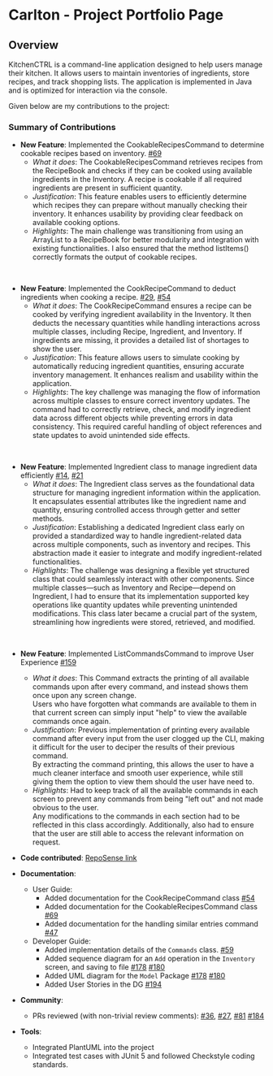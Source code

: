 # Carlton - Project Portfolio Page

## Overview
KitchenCTRL is a command-line application designed to help users manage their kitchen. It allows users to maintain
inventories of ingredients, store recipes, and track shopping lists. The application is implemented in Java and is
optimized for interaction via the console.

Given below are my contributions to the project:

### Summary of Contributions
* **New Feature**:  Implemented the CookableRecipesCommand to determine cookable recipes based on inventory.
  [\#69](https://github.com/AY2425S2-CS2113-T13-1/tp/pull/69)
    * *What it does*:  The CookableRecipesCommand retrieves recipes from the RecipeBook and checks if they can be cooked using available ingredients in the Inventory. 
       A recipe is cookable if all required ingredients are present in sufficient quantity.
    * *Justification*: This feature enables users to efficiently determine which recipes they can prepare without manually checking their inventory. 
      It enhances usability by providing clear feedback on available cooking options.
    * *Highlights*:  The main challenge was transitioning from using an ArrayList<Recipe> to a RecipeBook for better modularity and integration with existing functionalities.
      I also ensured that the method listItems() correctly formats the output of cookable recipes.
<br>

* **New Feature**: Implemented the CookRecipeCommand to deduct ingredients when cooking a recipe.
  [\#29](https://github.com/AY2425S2-CS2113-T13-1/tp/pull/29), [\#54](https://github.com/AY2425S2-CS2113-T13-1/tp/pull/54)
    * *What it does*: The CookRecipeCommand ensures a recipe can be cooked by verifying ingredient availability in the Inventory. 
       It then deducts the necessary quantities while handling interactions across multiple classes, including Recipe, Ingredient, and Inventory. 
       If ingredients are missing, it provides a detailed list of shortages to show the user.
    * *Justification*: This feature allows users to simulate cooking by automatically reducing ingredient quantities, ensuring accurate inventory management. 
       It enhances realism and usability within the application.
    * *Highlights*: The key challenge was managing the flow of information across multiple classes to ensure correct inventory updates. 
       The command had to correctly retrieve, check, and modify ingredient data across different objects while preventing errors in data consistency. 
       This required careful handling of object references and state updates to avoid unintended side effects.
<br>
      
* **New Feature**: Implemented Ingredient class to manage ingredient data efficiently
  [\#14](https://github.com/AY2425S2-CS2113-T13-1/tp/pull/14), [\#21](https://github.com/AY2425S2-CS2113-T13-1/tp/pull/21)
    * *What it does*: The Ingredient class serves as the foundational data structure for managing ingredient information within the application. 
       It encapsulates essential attributes like the ingredient name and quantity, ensuring controlled access through getter and setter methods.
    * *Justification*: Establishing a dedicated Ingredient class early on provided a standardized way to handle ingredient-related data across multiple components, such as inventory and recipes. 
      This abstraction made it easier to integrate and modify ingredient-related functionalities.
    * *Highlights*: The challenge was designing a flexible yet structured class that could seamlessly interact with other components. 
      Since multiple classes—such as Inventory and Recipe—depend on Ingredient, I had to ensure that its implementation supported key operations like quantity updates while preventing unintended modifications. 
      This class later became a crucial part of the system, streamlining how ingredients were stored, retrieved, and modified.
<br>

* **New Feature**: Implemented ListCommandsCommand to improve User Experience
   [\#159](https://github.com/AY2425S2-CS2113-T13-1/tp/pull/159)
    * *What it does*: This Command extracts the printing of all available commands upon after every command, and instead shows them once upon any screen change. <br>
       Users who have forgotten what commands are available to them in that current screen can simply input "help" to view the available commands once again.
    * *Justification*: Previous implementation of printing every available command after every input from the user clogged up the CLI, making it difficult for the user to deciper the results of their previous command. <br>
       By extracting the command printing, this allows the user to have a much cleaner interface and smooth user experience, while still giving them the option to view them should the user have need to.
    * *Highlights*: Had to keep track of all the available commands in each screen to prevent any commands from being "left out" and not made obvious to the user. <br>
       Any modifications to the commands in each section had to be reflected in this class accordingly. 
       Additionally, also had to ensure that the user are still able to access the relevant information on request.


* **Code contributed**: [RepoSense link](https://nus-cs2113-ay2425s2.github.io/tp-dashboard/?search=Carlton369&sort=groupTitle&sortWithin=title&timeframe=commit&mergegroup=&groupSelect=groupByRepos&breakdown=true&checkedFileTypes=docs~functional-code~test-code~other&since=2025-02-21)


* **Documentation**:
    * User Guide:
        * Added documentation for the CookRecipeCommand class [\#54](https://github.com/AY2425S2-CS2113-T13-1/tp/pull/54)
        * Added documentation for the CookableRecipesCommand class [\#69](https://github.com/AY2425S2-CS2113-T13-1/tp/pull/69)
        * Added documentation for the handling similar entries command [\#47](https://github.com/AY2425S2-CS2113-T13-1/tp/pull/47)
    * Developer Guide:
        * Added implementation details of the `Commands` class. [\#59](https://github.com/AY2425S2-CS2113-T13-1/tp/pull/59)
        * Added sequence diagram for an `Add` operation in the `Inventory` screen, and saving to file [\#178](https://github.com/AY2425S2-CS2113-T13-1/tp/pull/178) [\#180](https://github.com/AY2425S2-CS2113-T13-1/tp/pull/180/files)
        * Added UML diagram for the `Model` Package [\#178](https://github.com/AY2425S2-CS2113-T13-1/tp/pull/178) [\#180](https://github.com/AY2425S2-CS2113-T13-1/tp/pull/180/files)
        * Added User Stories in the DG [\#194](https://github.com/AY2425S2-CS2113-T13-1/tp/pull/194)

* **Community**:
    * PRs reviewed (with non-trivial review comments): 
      [\#36](https://github.com/AY2425S2-CS2113-T13-1/tp/pull/36),
      [\#27](https://github.com/AY2425S2-CS2113-T13-1/tp/pull/27),
      [\#81](https://github.com/AY2425S2-CS2113-T13-1/tp/pull/81)
      [\#184](https://github.com/AY2425S2-CS2113-T13-1/tp/pull/184)


* **Tools**:
    * Integrated PlantUML into the project
    * Integrated test cases with JUnit 5 and followed Checkstyle coding standards.


